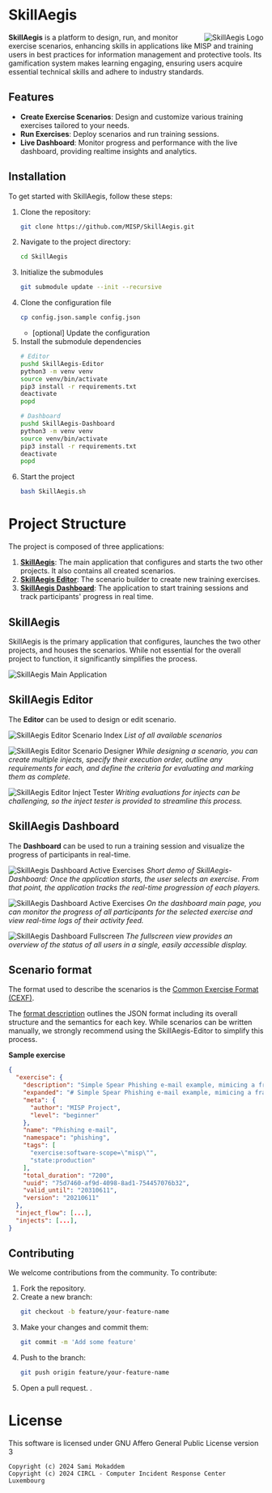 # SkillAegis
<img alt="SkillAegis Logo" align="right" src="application/skillaegis-logo.svg"/> 

**SkillAegis** is a platform to design, run, and monitor exercise scenarios, enhancing skills in applications like MISP and training users in best practices for information management and protective tools. Its gamification system makes learning engaging, ensuring users acquire essential technical skills and adhere to industry standards.


## Features

- **Create Exercise Scenarios**: Design and customize various training exercises tailored to your needs.
- **Run Exercises**: Deploy scenarios and run training sessions.
- **Live Dashboard**: Monitor progress and performance with the live dashboard, providing realtime insights and analytics.

## Installation

To get started with SkillAegis, follow these steps:

1. Clone the repository:
    ```bash
    git clone https://github.com/MISP/SkillAegis.git
    ```
2. Navigate to the project directory:
    ```bash
    cd SkillAegis
    ```
3. Initialize the submodules
    ```bash
    git submodule update --init --recursive
    ```
4. Clone the configuration file
    ```bash
    cp config.json.sample config.json
    ```
    -   [optional] Update the configuration
5. Install the submodule dependencies
   ```bash
   # Editor
   pushd SkillAegis-Editor
   python3 -m venv venv
   source venv/bin/activate
   pip3 install -r requirements.txt
   deactivate
   popd

   # Dashboard
   pushd SkillAegis-Dashboard
   python3 -m venv venv
   source venv/bin/activate
   pip3 install -r requirements.txt
   deactivate
   popd
   ```
6. Start the project
   ```bash
   bash SkillAegis.sh
   ```

# Project Structure

The project is composed of three applications:

1. **[SkillAegis](https://github.com/MISP/SkillAegis)**: The main application that configures and starts the two other projects. It also contains all created scenarios.
2. **[SkillAegis Editor](https://github.com/MISP/SkillAegis-Editor)**: The scenario builder to create new training exercises.
3. **[SkillAegis Dashboard](https://github.com/MISP/SkillAegis-Dashboard)**: The application to start training sessions and track participants' progress in real time.


## SkillAegis
SkillAegis is the primary application that configures, launches the two other projects, and houses the scenarios. While not essential for the overall project to function, it significantly simplifies the process.

![SkillAegis Main Application](./docs/skillaegis_main_app.png)


## SkillAegis Editor
The **Editor** can be used to design or edit scenario.

![SkillAegis Editor Scenario Index](./docs/SkillAegis-Editor_index.png)
*List of all available scenarios*

![SkillAegis Editor Scenario Designer](./docs/SkillAegis-Editor_designer.png)
*While designing a scenario, you can create multiple injects, specify their execution order, outline any requirements for each, and define the criteria for evaluating and marking them as complete.*

![SkillAegis Editor Inject Tester](./docs/SkillAegis-Editor_inject-tester.png)
*Writing evaluations for injects can be challenging, so the inject tester is provided to streamline this process.*

## SkillAegis Dashboard
The **Dashboard** can be used to run a training session and visualize the progress of participants in real-time.

![SkillAegis Dashboard Active Exercises](./docs/SkillAegis-Dashboard-recording.gif)
*Short demo of SkillAegis-Dashboard: Once the application starts, the user selects an exercise. From that point, the application tracks the real-time progression of each players.*

![SkillAegis Dashboard Active Exercises](./docs/SkillAegis-Dashboard_main.png)
*On the dashboard main page, you can monitor the progress of all participants for the selected exercise and view real-time logs of their activity feed.*

![SkillAegis Dashboard Fullscreen](./docs/SkillAegis-Dashboard_fullscreen.png)
*The fullscreen view provides an overview of the status of all users in a single, easily accessible display.*


## Scenario format
The format used to describe the scenarios is the [Common Exercise Format (CEXF)](https://misp.github.io/cexf/).

The [format description](https://github.com/MISP/cexf/blob/main/format-description.md) outlines the JSON format including its overall structure and the semantics for each key. While scenarios can be written manually, we strongly recommend using the SkillAegis-Editor to simplify this process.

**Sample exercise**
```json
{
  "exercise": {
    "description": "Simple Spear Phishing e-mail example, mimicing a fraud case",
    "expanded": "# Simple Spear Phishing e-mail example, mimicing a fraud case",
    "meta": {
      "author": "MISP Project",
      "level": "beginner"
    },
    "name": "Phishing e-mail",
    "namespace": "phishing",
    "tags": [
      "exercise:software-scope=\"misp\"",
      "state:production"
    ],
    "total_duration": "7200",
    "uuid": "75d7460-af9d-4098-8ad1-754457076b32",
    "valid_until": "20310611",
    "version": "20210611"
  },
  "inject_flow": [...],
  "injects": [...],
}
```


## Contributing

We welcome contributions from the community. To contribute:

1. Fork the repository.
2. Create a new branch:
    ```bash
    git checkout -b feature/your-feature-name
    ```
3. Make your changes and commit them:
    ```bash
    git commit -m 'Add some feature'
    ```
4. Push to the branch:
    ```bash
    git push origin feature/your-feature-name
    ```
5. Open a pull request.
.

# License
This software is licensed under GNU Affero General Public License version 3

```
Copyright (c) 2024 Sami Mokaddem
Copyright (c) 2024 CIRCL - Computer Incident Response Center Luxembourg
```
